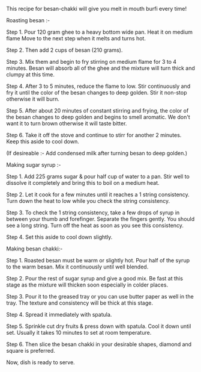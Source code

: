 This recipe for besan-chakki will give you melt in mouth burfi every time!

Roasting besan :-

Step 1.  Pour 120 gram ghee to a heavy bottom wide pan. Heat it on medium flame Move to the next step when it melts and turns hot.

Step 2. Then add 2 cups of besan (210 grams).

Step 3. Mix them and begin to fry stirring on medium flame for 3 to 4 minutes. Besan will absorb all of the ghee and the mixture will turn thick and clumpy at this time.

Step 4. After 3 to 5 minutes, reduce the flame to low. Stir continuously and fry it until the color of the besan changes to deep golden. Stir it non-stop otherwise it will burn. 

Step 5. After about 20 minutes of constant stirring and frying, the color of the besan changes to deep golden and begins to smell aromatic. We don't want it to turn brown otherwise it will taste bitter.

Step 6. Take it off the stove and continue to stirr for another 2 minutes. Keep this aside to cool down.
 
(If desireable :- Add condensed milk after turning besan to deep golden.)

Making sugar syrup :-

Step 1. Add 225 grams sugar & pour half cup of water to a pan. Stir well to dissolve it completely and bring this to boil on a medium heat.

Step 2. Let it cook for a few minutes until it reaches a 1 string consistency. Turn down the heat to low while you check the string consistency.

Step 3. To check the 1 string consistency, take a few drops of syrup in between your thumb and forefinger. Separate the fingers gently. You should see a long string. Turn off the heat as soon as you see this consistency.

Step 4. Set this aside to cool down slightly.

Making besan chakki:-

Step 1. Roasted besan must be warm or slightly hot. Pour half of the syrup to the warm besan. Mix it continuously until well blended.

Step 2. Pour the rest of sugar syrup and give a good mix. Be fast at this stage as the mixture will thicken soon especially in colder places.

Step 3. Pour it to the greased tray or you can use butter paper as well in the tray. The texture and consistency will be thick at this stage.

Step 4. Spread  it immediately with spatula.

Step 5. Sprinkle cut dry fruits & press down with spatula. Cool it down until set. Usually it takes 10 minutes to set at room temperature.

Step 6. Then slice the besan chakki in your desirable shapes, diamond and square is preferred.

Now, dish is ready to serve.
